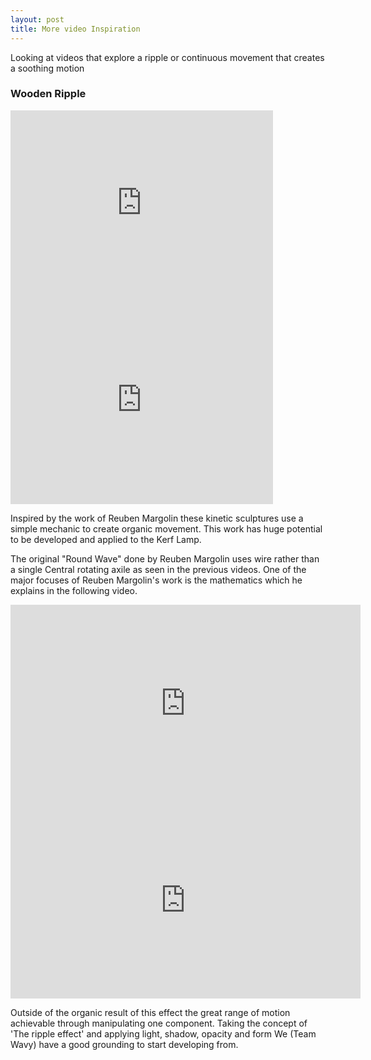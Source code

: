 ```yaml
---
layout: post
title: More video Inspiration
---
```


<body>
<p> Looking at videos that explore a ripple or continuous movement that creates a soothing motion </p>

<h3>Wooden Ripple</h3>

<iframe width="420" height="315" src="https://www.youtube.com/embed/I5KtCjjXXF0" frameborder="0" allowfullscreen></iframe>
<iframe width="420" height="315" src="https://www.youtube.com/embed/ZqzjAmPFND8" frameborder="0" allowfullscreen></iframe>

<p>Inspired by the work of Reuben Margolin these kinetic sculptures use a simple mechanic to create organic movement.
This work has huge potential to be developed and applied to the Kerf Lamp.</p>

<p>The original "Round Wave" done by Reuben Margolin uses wire rather than a single Central rotating axile as seen in the previous videos. One of the major focuses of Reuben Margolin's work is the mathematics which he explains in the following video.</p>

<iframe width="560" height="315" src="https://www.youtube.com/embed/D2HF-1xjpP8" frameborder="0" allowfullscreen></iframe>

<iframe width="560" height="315" src="https://www.youtube.com/embed/qWjDWhrhuho" frameborder="0" allowfullscreen></iframe>

<p>Outside of the organic result of this effect the great range of motion achievable through manipulating one component. Taking the concept of 'The ripple effect' and applying light, shadow, opacity and form We (Team Wavy) have a good grounding to start developing from.</p>


</body>